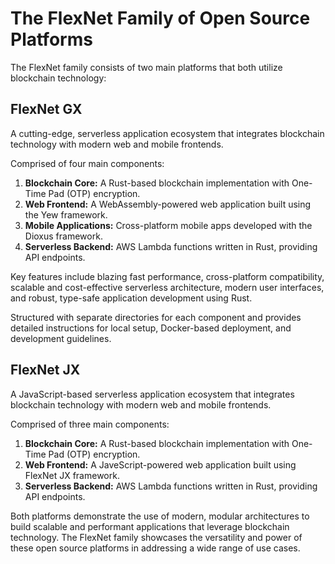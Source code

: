 # The FlexNet Family of Open Source Platforms

The FlexNet family consists of two main platforms that both utilize blockchain technology:

## FlexNet GX

A cutting-edge, serverless application ecosystem that integrates blockchain technology with modern web and mobile frontends.

Comprised of four main components:

1. **Blockchain Core:** A Rust-based blockchain implementation with One-Time Pad (OTP) encryption.
2. **Web Frontend:** A WebAssembly-powered web application built using the Yew framework.
3. **Mobile Applications:** Cross-platform mobile apps developed with the Dioxus framework.
4. **Serverless Backend:** AWS Lambda functions written in Rust, providing API endpoints.

Key features include blazing fast performance, cross-platform compatibility, scalable and cost-effective serverless architecture, modern user interfaces, and robust, type-safe application development using Rust.

Structured with separate directories for each component and provides detailed instructions for local setup, Docker-based deployment, and development guidelines.

## FlexNet JX

A JavaScript-based serverless application ecosystem that integrates blockchain technology with modern web and mobile frontends.

Comprised of three main components:

1. **Blockchain Core:** A Rust-based blockchain implementation with One-Time Pad (OTP) encryption.
2. **Web Frontend:** A JaveScript-powered web application built using FlexNet JX framework.
3. **Serverless Backend:** AWS Lambda functions written in Rust, providing API endpoints.

Both platforms demonstrate the use of modern, modular architectures to build scalable and performant applications that leverage blockchain technology. The FlexNet family showcases the versatility and power of these open source platforms in addressing a wide range of use cases.